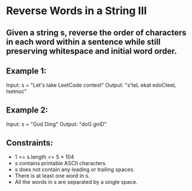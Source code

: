 # Reverse Words in a String III

## Given a string s, reverse the order of characters in each word within a sentence while still preserving whitespace and initial word order.

 

## Example 1:

Input: s = "Let's take LeetCode contest"
Output: "s'teL ekat edoCteeL tsetnoc"

## Example 2:

Input: s = "God Ding"
Output: "doG gniD"
 

## Constraints:

- 1 <= s.length <= 5 * 104
- s contains printable ASCII characters.
- s does not contain any leading or trailing spaces.
- There is at least one word in s.
- All the words in s are separated by a single space.